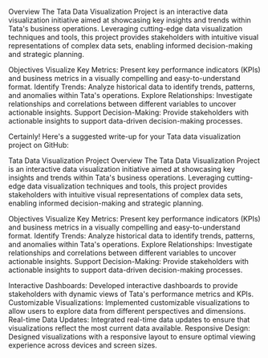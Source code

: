 Overview
The Tata Data Visualization Project is an interactive data visualization initiative aimed at showcasing key insights and trends within Tata's business operations.
Leveraging cutting-edge data visualization techniques and tools, this project provides stakeholders with intuitive visual representations of complex data sets, 
enabling informed decision-making and strategic planning.

Objectives
Visualize Key Metrics: Present key performance indicators (KPIs) and business metrics in a visually compelling and easy-to-understand format.
Identify Trends: Analyze historical data to identify trends, patterns, and anomalies within Tata's operations.
Explore Relationships: Investigate relationships and correlations between different variables to uncover actionable insights.
Support Decision-Making: Provide stakeholders with actionable insights to support data-driven decision-making processes.

Certainly! Here's a suggested write-up for your Tata data visualization project on GitHub:

Tata Data Visualization Project
Overview
The Tata Data Visualization Project is an interactive data visualization initiative aimed at showcasing key insights and trends within Tata's business operations. Leveraging cutting-edge data visualization techniques and tools, this project provides stakeholders with intuitive visual representations of complex data sets, enabling informed decision-making and strategic planning.

Objectives
Visualize Key Metrics: Present key performance indicators (KPIs) and business metrics in a visually compelling and easy-to-understand format.
Identify Trends: Analyze historical data to identify trends, patterns, and anomalies within Tata's operations.
Explore Relationships: Investigate relationships and correlations between different variables to uncover actionable insights.
Support Decision-Making: Provide stakeholders with actionable insights to support data-driven decision-making processes.

Interactive Dashboards: Developed interactive dashboards to provide stakeholders with dynamic views of Tata's performance metrics and KPIs.
Customizable Visualizations: Implemented customizable visualizations to allow users to explore data from different perspectives and dimensions.
Real-time Data Updates: Integrated real-time data updates to ensure that visualizations reflect the most current data available.
Responsive Design: Designed visualizations with a responsive layout to ensure optimal viewing experience across devices and screen sizes.
